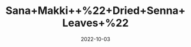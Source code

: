 ---
title: 'Sana+Makki++%22+Dried+Senna+Leaves+%22'
date: '2022-10-03' 
metatag: '' 
inventory: '0' 
draft: false 
# meta description 
shortDescripton: 'Sana+Makki+leaves+contain+essential+oils+and+tannins+which+are+used+for+treating+a+variety+of+problems.+It%ef%bf%bdboosts+the+immune+system%ef%bf%bdwhich+is+also+very+important+in+the+current+situation+of+coronavirus.+Sana+Makki+leaves+are+very+effective+in+treating+acne%2c+constipation%2c+anemia%2c+and+many+more.'
description: 'Herb'
longdescription: ''
featured: True
# product Price
price: '50.0'
# Product Short Description
shortDescription: 'Sana+Makki+leaves+contain+essential+oils+and+tannins+which+are+used+for+treating+a+variety+of+problems.+It%ef%bf%bdboosts+the+immune+system%ef%bf%bdwhich+is+also+very+important+in+the+current+situation+of+coronavirus.+Sana+Makki+leaves+are+very+effective+in+treating+acne%2c+constipation%2c+anemia%2c+and+many+more.'
productID: '7EF7787F-1329-ED11-9968-005056B3A416'
type: 'products'
category: 'Herb' 
thumnailproduct: 'https://eraconnect.blob.core.windows.net/product-images/aminsaddiquidawakhana/7EF7787F-1329-ED11-9968-005056B3A416.webp' 
images:
  - image: 'https://eraconnect.blob.core.windows.net/product-images/aminsaddiquidawakhana/7EF7787F-1329-ED11-9968-005056B3A416.webp'  
Variants:
---
